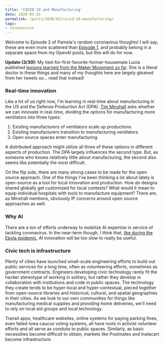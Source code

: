 ```yaml
---
title: 'COVID-19 and Manufacturing'
date: 2020-03-25
permalink: /posts/2030/03/covid-19-manufacturing/
tags:
- coronavirus
---
```


Welcome to Episode 2 of Pamela's random coronavirus thoughts! I will say, these are even more scattered than [Episode 1](https://manlikemishap.github.io/posts/2020/03/covid-19-public-spaces/), and probably belong in a separate space from my OpenAI posts, but this will do for now. 

**Update (3/30):** My tied-for-first-favorite-former-housemate Lucia published [lessons learned from the Maker Movement so far](https://medium.com/@lucia.m.corsini?source=post_page-----98a78a21fae6----------------------). She is a literal doctor in these things and many of my thoughts here are largely gleaned from her tweets so... read that instead!

### Real-time innovation

Like a lot of us right now, I'm learning in real-time about manufacturing in the US and the Defense Production Act (DPA). [Tim Minshall](https://www.youtube.com/watch?time_continue=1&v=FiWOidfc0xY&feature=emb_title) asks whether we can innovate in real-time, dividing the options for manufacturing more ventilators into three types:

 1. Existing manufacturers of ventilators scale up productions
 2. Existing manufacturers transition to manufacturing ventilators
 3. Open source spaces enter manufacturing

A distributed approach might utilize all three of these options in different aspects of production. The DPA largely influences the second type. But, as someone who knows relatively little about manufacturing, the second also seems like potentially the most difficult. 

On the flip side, there are many strong cases to be made for the open source approach. One of the things I've been thinking a lot about lately is open-source as a tool for local innovation and production. How do designs shared globally get customized for local contexts? What would it mean to equip individual hospitals with tools to manufacture equipment? There are, as Minshall mentions, obviously IP concerns around open source approaches as well.

### Why AI

There are a ton of efforts underway to mobilize AI expertise in service of tackling coronavirus. In the near-term though, I think that, [like during the Ebola epidemic](https://www.wired.com/insights/2014/10/ebola-process-not-technology/), AI innovation will be too slow to really be useful. 

### Civic tech is infrastructure

Plenty of cities have launched small-scale engineering efforts to build out public services for a long time, often as volunteering efforts, sometimes as government contracts. Engineers developing civic technology rarely fit the hacker stereotype of working in solitary, but rather they develop in collaboration with institutions and code in public spaces. The technology they create tends to be hyper-local and hyper-contextual, pieced together from open-source libraries and historical, cultural, and spatial geographies in their cities. As we look to our own communities for things like manufacturing medical supplies and providing home deliveries, we'll need to rely on local aid groups and local technology. 

Transit apps, healthcare websites, online systems for paying parking fines, even failed Iowa caucus voting systems, all have roots in activist volunteer efforts and all serve as conduits to public spaces. Similarly, as basic necessities become difficult to obtain, markets like Postmates and Instacart become infrastructure.